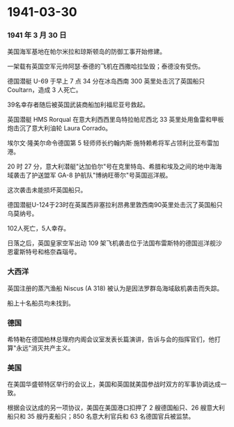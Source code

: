# 1941-03-30

### 1941 年 3 月 30 日

美国海军基地在帕尔米拉和琼斯顿岛的防御工事开始修建。

一架载有英国空军元帅阿瑟·泰德的飞机在西撒哈拉坠毁；泰德没有受伤。

德国潜艇 U-69 于早上 7 点 34 分在冰岛西南 300 英里处击沉了英国船只
Coultarn，造成 3 人死亡。

39名幸存者随后被英国武装商船加利福尼亚号救起。

英国潜艇 HMS Rorqual 在意大利西西里岛特拉帕尼西北 33
英里处用鱼雷和甲板炮击沉了意大利油轮 Laura Corrado。

埃尔文·隆美尔命令德国第 5
轻师师长约翰内斯·施特赖希将军占领利比亚布雷加港。

20 时 27
分，意大利潜艇"达加伯尔"号在克里特岛、希腊和埃及之间的地中海海域袭击了护送盟军
GA-8 护航队"博纳旺蒂尔"号英国巡洋舰。

这次袭击未能损坏英国船只。

德国潜艇U-124于23时在英属西非塞拉利昂弗里敦西南90英里处击沉了英国船只乌莫纳号。

102人死亡，5人幸存。

日落之后，英国皇家空军出动 109
架飞机袭击位于法国布雷斯特的德国巡洋舰沙恩霍斯特号和格奈森瑙号。

### 大西洋

英国注册的蒸汽渔船 Niscus (A 318) 被认为是因法罗群岛海域敌机袭击而失踪。

船上十名船员均未找到。

### 德国

希特勒在德国柏林总理府内阁会议室发表长篇演讲，告诉与会的指挥官们，他打算"永远"消灭共产主义。

### 美国

在美国华盛顿特区举行的会议上，美国和英国就美国参战时双方的军事协调达成一致。

根据会议达成的另一项协议，美国在美国港口扣押了 2 艘德国船只、26
艘意大利船只和 35 艘丹麦船只；850 名意大利官兵和 63 名德国官兵被监禁。